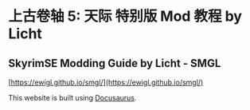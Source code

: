 # 上古卷轴 5: 天际 特别版 Mod 教程 by Licht

## SkyrimSE Modding Guide by Licht - SMGL

[https://ewigl.github.io/smgl/](https://ewigl.github.io/smgl/)

This website is built using [Docusaurus](https://docusaurus.io/).
